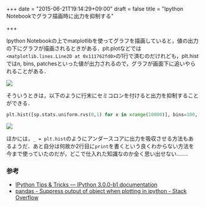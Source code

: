 +++
date = "2015-06-21T19:14:29+09:00"
draft = false
title = "Ipython Notebookでグラフ描画時に出力を抑制する"

+++

Ipython Notebookの上でmatplotlibを使ってグラフを描画していると，値の出力の下にグラフが描画されるときがある．plt.plotなどでは` <matplotlib.lines.Line2D at 0x111762fd0> `の1行で済むのだけれども，plt.histではn, bins, patchesといった値が出力されるので，グラフが画面下に追いやられることがある．

![](/img/ipython_notebook1.png)

そういうときは，以下のように行末にセミコロンを付けると出力を抑制することができる．

```python
plt.hist([sp.stats.uniform.rvs(0,1) for x in xrange(10000)], bins=100, normed=True);
```

![](/img/ipython_notebook2.png)

ほかには，`_ = plt.hist`のようにアンダースコアに出力を吸収させる方法もあるようだ．あと自分は何故か2行目に`print`を書くという良くわからない方法を今まで使っていたのだが，どこで仕入れた知識なのか全く思い出せない……．

### 参考

- [IPython Tips & Tricks — IPython 3.0.0-b1 documentation](https://ipython.org/ipython-doc/dev/interactive/tips.html)
- [pandas - Suppress output of object when plotting in ipython - Stack Overflow](http://stackoverflow.com/questions/14506583/suppress-output-of-object-when-plotting-in-ipython)
